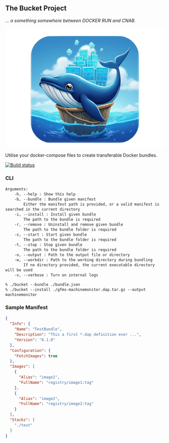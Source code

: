 ## The Bucket Project

 *... a something somewhere between DOCKER RUN and CNAB.*

![logo](https://github.com/martinstanek/bucket/blob/develop/misc/logo.png?raw=true)

Utilise your docker-compose files to create transferable Docker bundles.

[![Build status](https://awitec.visualstudio.com/Awitec/_apis/build/status/bucket)](https://awitec.visualstudio.com/Awitec/_build/latest?definitionId=51)

### CLI

```
Arguments:
    -h, --help : Show this help
    -b, --bundle : Bundle given manifest
        Either the manifest path is provided, or a valid manifest is searched in the current directory
    -i, --install : Install given bundle
        The path to the bundle is required
    -r, --remove : Uninstall and remove given bundle
        The path to the bundle folder is required
    -s, --start : Start given bundle
        The path to the bundle folder is required
    -t, --stop : Stop given bundle
        The path to the bundle folder is required
    -o, --output : Path to the output file or directory
    -w, --workdir : Path to the working directory during bundling
        If no directory provided, the current executable directory will be used
    -v, --verbose : Turn on internal logs
```

```
% ./bucket --bundle ./bundle.json
% ./bucket --install ./gfms-machinemonitor.dap.tar.gz --output machinemonitor
```

### Sample Manifest

```json
{
  "Info": {
    "Name": "TestBundle",
    "Description": "This a first *.dap definition ever ...",
    "Version": "0.1.0"
  },
  "Configuration": {
    "FetchImages": true
  },
  "Images": [
    {
      "Alias": "image1",
      "FullName": "registry/image1:tag"
    },
    {
      "Alias": "image2",
      "FullName": "registry/image2:tag"
    }
  ],
  "Stacks": [
    "./test"
  ]
}
```


